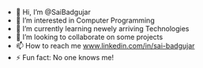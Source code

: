- 👋 Hi, I’m @SaiBadgujar
- 👀 I’m interested in Computer Programming
- 👾 I’m currently learning newely arriving Technologies
- 💞️ I’m looking to collaborate on some projects
- 📫 How to reach me www.linkedin.com/in/sai-badgujar
- ⚡ Fun fact: No one knows me!

<!---
SaiBadgujar/SaiBadgujar is a ✨ special ✨ repository because its `README.md` (this file) appears on your GitHub profile.
You can click the Preview link to take a look at your changes.
--->
